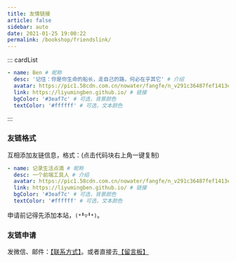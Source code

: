 ```yaml
---
title: 友情链接
article: false
sidebar: auto
date: 2021-01-25 19:00:22
permalink: /bookshop/friendslink/
---
```


<!--
普通卡片列表容器，可用于友情链接、项目推荐、古诗词展示等。
cardList 后面可跟随一个数字表示每行最多显示多少个，选值范围1~4，默认3。在小屏时会根据屏幕宽度减少每行显示数量。
-->
::: cardList

```yaml
- name: Ben # 昵称
  desc: '记住：你是你生命的船长，走自己的路，何必在乎其它' # 介绍
  avatar: https://pic1.58cdn.com.cn/nowater/fangfe/n_v291c36487fef1413eb9f62fc789eba2c6.jpg # 头像
  link: https://liyumingben.github.io/ # 链接
  bgColor: '#3eaf7c' # 可选，背景颜色
  textColor: '#ffffff' # 可选，文本颜色
  ```
:::

### 友链格式

互相添加友链信息，格式：(点击代码块右上角一键复制)

```yaml
- name: 记录生活点滴 # 昵称
  desc: 一个前端工具人 # 介绍
  avatar: https://pic1.58cdn.com.cn/nowater/fangfe/n_v291c36487fef1413eb9f62fc789eba2c6.jpg# 头像
  link: https://liyumingben.github.io/ # 链接
  bgColor: '#3eaf7c' # 可选，背景颜色
  textColor: '#ffffff' # 可选，文本颜色
```

申请前记得先添加本站，`(*╹▽╹*)`。

### 友链申请

发微信、邮件：[【联系方式】](https://github.com/LiyumingBen)。或者直接去[【留言板】](/bookshop/message-board/)